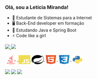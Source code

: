 ### Olá, sou a Letícia Miranda!

- 🔭 Estudante de Sistemas para a Internet
- 🖥️ Back-End developer em formação
- 🌱 Estudando Java e Spring Boot
- ⚡ Code like a girl

<div>
  <a href="https://github.com/aleticiamiranda">
  <img height="180em" src="https://github-readme-stats.vercel.app/api?username=aleticiamiranda&show_icons=true&theme=dracula&include_all_commits=true&count_private=true"/>
  <img height="180em" src="https://github-readme-stats.vercel.app/api/top-langs/?username=aleticiamiranda&layout=compact&langs_count=7&theme=dracula"/>
</div>
  
  
<div style="display: inline_block"><br>
  <img align="center" alt="Let-java" height="30" width="40" src="https://raw.githubusercontent.com/devicons/devicon/master/icons/java/java-plain.svg">
  <img align="center" alt="Let-Js" height="30" width="40" src="https://raw.githubusercontent.com/devicons/devicon/master/icons/javascript/javascript-plain.svg">
  <img align="center" alt="Let-Spring" height="30" width="40" src="https://raw.githubusercontent.com/devicons/devicon/master/icons/spring/spring-plain.svg">
  <img align="center" alt="Rafa-HTML" height="30" width="40" src="https://raw.githubusercontent.com/devicons/devicon/master/icons/html5/html5-original.svg">
  <img align="center" alt="Rafa-CSS" height="30" width="40" src="https://raw.githubusercontent.com/devicons/devicon/master/icons/css3/css3-original.svg">
  <img align="center" alt="Rafa-Python" height="30" width="40" src="https://raw.githubusercontent.com/devicons/devicon/master/icons/python/python-original.svg">
</div>
  
<div>
  <br>
  <a href="http://www.linkedin.com/in/letícia-mirandajp" target="_blank"><img src="https://img.shields.io/badge/-LinkedIn-%230077B5?style=for-the-badge&logo=linkedin&logoColor=white" target="_blank"></a> 
  <a href = "mailto:amirandaleticia@gmail.com"><img src="https://img.shields.io/badge/-Gmail-%23333?style=for-the-badge&logo=gmail&logoColor=white" target="_blank"></a>
  <a href="https://instagram.com/leticia.mranda" target="_blank"><img src="https://img.shields.io/badge/-Instagram-%23E4405F?style=for-the-badge&logo=instagram&logoColor=white" target="_blank"></a>
</div>
  
##
